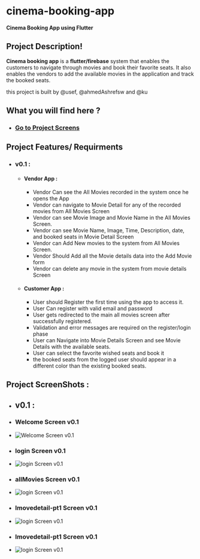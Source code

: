 # cinema-booking-app
**Cinema Booking App using Flutter**

## Project Description! 
**Cinema booking app** is a **flutter/firebase** system that enables the customers to navigate through movies and book their favorite seats.
It also enables the vendors to add the available movies in the application and track the booked seats. 

this project is built by @usef, @ahmedAshrefsw and @ku


## What you will find here ?
* ### [Go to Project Screens](https://github.com/usef/cinema-booking-app#project-screenshots-)

## Project Features/ Requirments 
  * ### v0.1 : 
  
    * #### Vendor App : 
      * Vendor Can see the All Movies recorded in the system once he opens the App 
      * Vendor can navigate to Movie Detail for any of the recorded movies from All Movies Screen 
      * Vendor can see Movie Image and Movie Name in the All Movies Screen.
      * Vendor can see Movie Name, Image, Time, Description, date, and booked seats in Movie Detail Screen 
      * Vendor can Add New movies to the system from All Movies Screen.
      * Vendor Should Add all the Movie details data into the Add Movie form 
      * Vendor can delete any movie in the system from movie details Screen 

    * #### Customer App : 
      * User should Register the first time using the app to access it. 
      * User Can register with valid email and password 
      * User gets redirected to the main all movies screen after successfully registered. 
      * Validation and error messages are required on the register/login phase 
      * User can Navigate into Movie Details Screen and see Movie Details with the available seats. 
      * User can select the favorite wished seats and book it 
      * the booked seats from the logged user should appear in a different color than the existing booked seats. 

## Project ScreenShots : 
  * ## v0.1 :
   * ### Welcome Screen v0.1  
   * ![Welcome Screen v0.1](https://github.com/usef/cinema-booking-app/blob/main/Readme-imgs/welcome-screen-v0.png )

   * ### login Screen v0.1  
   * ![login Screen v0.1](https://github.com/usef/cinema-booking-app/blob/main/Readme-imgs/login-v0.png)

   * ### allMovies Screen v0.1  
   * ![login Screen v0.1](https://github.com/usef/cinema-booking-app/blob/main/Readme-imgs/allMovies-v0.png)

   * ### lmovedetail-pt1 Screen v0.1  
   * ![login Screen v0.1](https://github.com/usef/cinema-booking-app/blob/main/Readme-imgs/movedetail-pt1-v0.png)

   * ### lmovedetail-pt1 Screen v0.1  
   * ![login Screen v0.1](https://github.com/usef/cinema-booking-app/blob/main/Readme-imgs/movedetail-pt2-v0.png)




      
